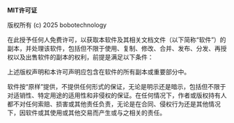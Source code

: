 **MIT许可证**

版权所有 (c) 2025 bobotechnology

在此授予任何人免费许可，以获取本软件及其相关文档文件（以下简称“软件”）的副本，并处理该软件，包括但不限于使用、复制、修改、合并、发布、分发、再授权以及出售软件的副本的权利，前提是满足以下条件：

上述版权声明和本许可声明应包含在软件的所有副本或重要部分中。

软件按“原样”提供，不提供任何形式的保证，无论是明示还是暗示，包括但不限于对适销性、特定用途的适用性和非侵权的保证。在任何情况下，作者或版权持有人都不对任何索赔、损害或其他责任负责，无论是在合同、侵权行为还是其他情况下，因软件或其使用或其他交易而产生或与之相关的责任。

